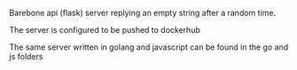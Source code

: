 Barebone api (flask) server replying an empty string after a random time.

The server is configured to be pushed to dockerhub

The same server written in golang and javascript can be found in the go and js folders
